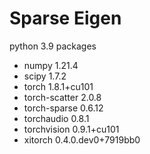 # Sparse Eigen
python 3.9
packages
* numpy                     1.21.4                
* scipy                     1.7.2                    
* torch                     1.8.1+cu101             
* torch-scatter             2.0.8                  
* torch-sparse              0.6.12                  
* torchaudio                0.8.1                  
* torchvision               0.9.1+cu101              
* xitorch                   0.4.0.dev0+7919bb0      
